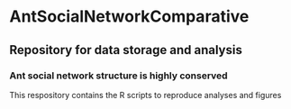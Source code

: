 # AntSocialNetworkComparative

## Repository for data storage and analysis

### Ant social network structure is highly conserved

This respository contains the R scripts to reproduce analyses and figures

